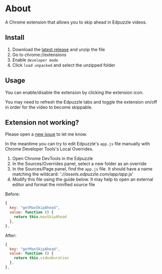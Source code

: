 # About
A Chrome extension that allows you to skip ahead in Edpuzzle videos.

## Install
1. Download the [latest release](https://github.com/maxwellmlin/edpuzzle-skip/zipball/main) and unzip the file
2. Go to chrome://extensions
3. Enable `developer mode`
4. Click `load unpacked` and select the unzipped folder

## Usage
You can enable/disable the extension by clicking the extension icon.

You may need to refresh the Edpuzzle tabs and toggle the extension on/off in order for the video to become skippable.

## Extension not working?
Please open a [new issue](https://github.com/maxwellmlin/edpuzzle-skip/issues) to let me know.

In the meantime you can try to edit Edpuzzle's `app.js` file manually with Chrome Developer Tools's Local Overrides.
1. Open Chrome DevTools in the Edpuzzle
2. In the Sources/Overrides panel, select a new folder as an override
3. In the Sources/Page panel, find the `app.js` file. It should have a name matching the wildcard: '*://assets.edpuzzle.com/app/app*.js'
4. Modify this file using the guide below. It may help to open an external editor and format the minified source file

Before:
```javascript
{
  key: "getMaxSkipAhead",
  value: function () {
    return this.maxSkipAhead
  },
},
```

After:
```javascript
{
  key: "getMaxSkipAhead",
  value: function () {
    return this.videoDuration
  },
},
```
